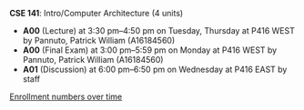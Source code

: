 **CSE 141**: Intro/Computer Architecture (4 units)

- **A00** (Lecture) at 3:30 pm–4:50 pm on Tuesday, Thursday at P416 WEST by Pannuto, Patrick William (A16184560)
- **A00** (Final Exam) at 3:00 pm–5:59 pm on Monday at P416 WEST by Pannuto, Patrick William (A16184560)
- **A01** (Discussion) at 6:00 pm–6:50 pm on Wednesday at P416 EAST by staff

[Enrollment numbers over time](./CSE141.tsv)
